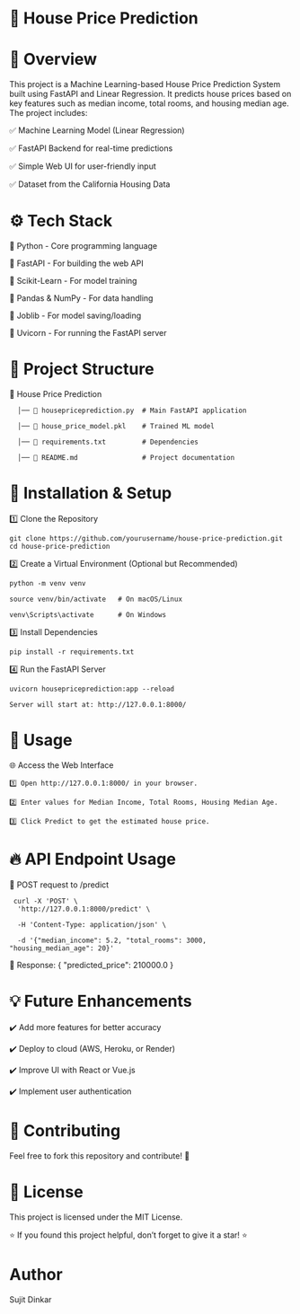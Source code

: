 # 🏡 House Price Prediction

# 📌 Overview

This project is a Machine Learning-based House Price Prediction System built using FastAPI and Linear Regression. It predicts house prices based on key features such as median income, total rooms, and housing median age. The project includes:

  ✅ Machine Learning Model (Linear Regression)
  
  ✅ FastAPI Backend for real-time predictions
  
  ✅ Simple Web UI for user-friendly input
  
  ✅ Dataset from the California Housing Data

# ⚙️ Tech Stack

  🔹 Python - Core programming language
  
  🔹 FastAPI - For building the web API
  
  🔹 Scikit-Learn - For model training
  
  🔹 Pandas & NumPy - For data handling
  
  🔹 Joblib - For model saving/loading
  
  🔹 Uvicorn - For running the FastAPI server
  

# 📂 Project Structure

  📁 House Price Prediction
  
      │── 📜 housepriceprediction.py  # Main FastAPI application
      
      │── 📜 house_price_model.pkl    # Trained ML model
      
      │── 📜 requirements.txt         # Dependencies
      
      │── 📜 README.md                # Project documentation

# 🚀 Installation & Setup

  1️⃣ Clone the Repository

    git clone https://github.com/yourusername/house-price-prediction.git
    cd house-price-prediction

  2️⃣ Create a Virtual Environment (Optional but Recommended)

    python -m venv venv
    
    source venv/bin/activate   # On macOS/Linux
    
    venv\Scripts\activate      # On Windows

  3️⃣ Install Dependencies

    pip install -r requirements.txt

  4️⃣ Run the FastAPI Server

    uvicorn housepriceprediction:app --reload

    Server will start at: http://127.0.0.1:8000/

# 🎯 Usage

  🌐 Access the Web Interface

    1️⃣ Open http://127.0.0.1:8000/ in your browser.
    
    2️⃣ Enter values for Median Income, Total Rooms, Housing Median Age.
    
    3️⃣ Click Predict to get the estimated house price.

# 🔥 API Endpoint Usage

  📌 POST request to /predict
  
     curl -X 'POST' \
      'http://127.0.0.1:8000/predict' \
      
      -H 'Content-Type: application/json' \
      
      -d '{"median_income": 5.2, "total_rooms": 3000, "housing_median_age": 20}'

  🔹 Response: { "predicted_price": 210000.0 }

# 💡 Future Enhancements

  ✔️ Add more features for better accuracy
  
  ✔️ Deploy to cloud (AWS, Heroku, or Render)
  
  ✔️ Improve UI with React or Vue.js
  
  ✔️ Implement user authentication

# 🤝 Contributing

  Feel free to fork this repository and contribute! 🚀

# 📜 License

  This project is licensed under the MIT License.

 ⭐ If you found this project helpful, don’t forget to give it a star! ⭐
 # Author
   Sujit Dinkar

